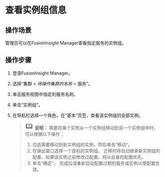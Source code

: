 # 查看实例组信息<a name="admin_guide_000047"></a>

## 操作场景<a name="section4287126163312"></a>

管理员可以在FusionInsight Manager查看指定服务的实例组。

## 操作步骤<a name="section9816123910336"></a>

1.  登录FusionInsight Manager。
2.  选择“集群 \>  _待操作集群的名称_   \> 服务”。
3.  单击服务视图中指定的服务名称。
4.  单击“实例组“。
5.  在导航栏选择一个角色，在“基本“页签，查看该实例组的全部实例。

    >![](public_sys-resources/icon-note.gif) **说明：** 
    >需要将某个实例从一个实例组移动到另一个实例组中时，可以根据以下操作：
    >1.  勾选需要移动到新实例组的实例，然后单击“移动“。
    >2.  在弹出窗口选择一个目标的实例组。
    >    迁移时将自动继承新实例组的配置，如果该实例之前修改过配置，将以自身的配置优先。
    >3.  单击“确定“。
    >    完成后请重新启动配置过期的服务或实例以使配置生效。


